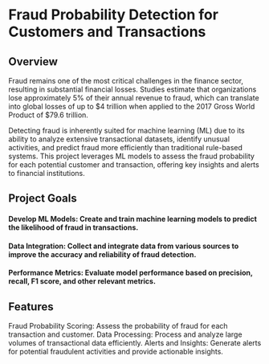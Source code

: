 # Fraud Probability Detection for Customers and Transactions

## Overview
Fraud remains one of the most critical challenges in the finance sector, resulting in substantial financial losses. Studies estimate that organizations lose approximately 5% of their annual revenue to fraud, which can translate into global losses of up to $4 trillion when applied to the 2017 Gross World Product of $79.6 trillion.

Detecting fraud is inherently suited for machine learning (ML) due to its ability to analyze extensive transactional datasets, identify unusual activities, and predict fraud more efficiently than traditional rule-based systems. This project leverages ML models to assess the fraud probability for each potential customer and transaction, offering key insights and alerts to financial institutions.

## Project Goals
#### Develop ML Models: Create and train machine learning models to predict the likelihood of fraud in transactions.
#### Data Integration: Collect and integrate data from various sources to improve the accuracy and reliability of fraud detection.
#### Performance Metrics: Evaluate model performance based on precision, recall, F1 score, and other relevant metrics.

## Features
Fraud Probability Scoring: Assess the probability of fraud for each transaction and customer.
Data Processing: Process and analyze large volumes of transactional data efficiently.
Alerts and Insights: Generate alerts for potential fraudulent activities and provide actionable insights.
